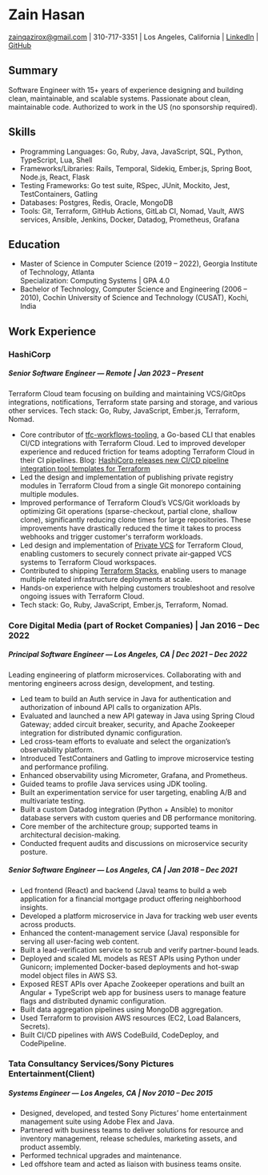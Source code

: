# Zain Hasan

zainqazirox@gmail.com | 310-717-3351 | Los Angeles, California | [LinkedIn](https://www.linkedin.com/in/zain-qazi-hasan-8a083259/) | [GitHub](https://github.com/zainq11)

## Summary
Software Engineer with 15+ years of experience designing and building clean, maintainable, and scalable systems. Passionate about clean, maintainable code. Authorized to work in the US (no sponsorship required).

## Skills
- Programming Languages: Go, Ruby, Java, JavaScript, SQL, Python, TypeScript, Lua, Shell
- Frameworks/Libraries: Rails, Temporal, Sidekiq, Ember.js, Spring Boot, Node.js, React, Flask
- Testing Frameworks: Go test suite, RSpec, JUnit, Mockito, Jest, TestContainers, Gatling
- Databases: Postgres, Redis, Oracle, MongoDB
- Tools: Git, Terraform, GitHub Actions, GitLab CI, Nomad, Vault, AWS services, Ansible, Jenkins, Docker, Datadog, Prometheus, Grafana

## Education
- Master of Science in Computer Science (2019 – 2022), Georgia Institute of Technology, Atlanta  
  Specialization: Computing Systems | GPA 4.0
- Bachelor of Technology, Computer Science and Engineering (2006 – 2010), Cochin University of Science and Technology (CUSAT), Kochi, India

## Work Experience
### HashiCorp
##### Senior Software Engineer — Remote | Jan 2023 – Present
Terraform Cloud team focusing on building and maintaining VCS/GitOps integrations, notifications, Terraform state parsing and storage, and various other services.
Tech stack: Go, Ruby, JavaScript, Ember.js, Terraform, Nomad.

- Core contributor of [tfc-workflows-tooling](https://github.com/hashicorp/tfc-workflows-tooling), a Go-based CLI that enables CI/CD integrations with Terraform Cloud. Led to improved developer experience and reduced friction for teams adopting Terraform Cloud in their CI pipelines. Blog: [HashiCorp releases new CI/CD pipeline integration tool templates for Terraform](https://www.hashicorp.com/en/blog/hashicorp-releases-new-ci-cd-pipeline-integration-tool-templates-for-terraform)
- Led the design and implementation of publishing private registry modules in Terraform Cloud from a single Git monorepo containing multiple modules.
- Improved performance of Terraform Cloud’s VCS/Git workloads by optimizing Git operations (sparse-checkout, partial clone, shallow clone), significantly reducing clone times for large repositories. These improvements have drastically reduced the time it takes to process webhooks and trigger customer's terraform workloads.
- Led design and implementation of [Private VCS](https://developer.hashicorp.com/terraform/cloud-docs/vcs/private) for Terraform Cloud, enabling customers to securely connect private air‑gapped VCS systems to Terraform Cloud workspaces.
- Contributed to shipping [Terraform Stacks](https://www.hashicorp.com/en/blog/terraform-stacks-explained), enabling users to manage multiple related infrastructure deployments at scale.
- Hands-on experience with helping customers troubleshoot and resolve ongoing issues with Terraform Cloud.
- Tech stack: Go, Ruby, JavaScript, Ember.js, Terraform, Nomad.

### Core Digital Media (part of Rocket Companies) | Jan 2016 – Dec 2022

##### Principal Software Engineer — Los Angeles, CA | Dec 2021 – Dec 2022
Leading engineering of platform microservices. Collaborating with and mentoring engineers across design, development, and testing.

- Led team to build an Auth service in Java for authentication and authorization of inbound API calls to organization APIs.
- Evaluated and launched a new API gateway in Java using Spring Cloud Gateway; added circuit breaker, security, and Apache Zookeeper integration for distributed dynamic configuration.
- Led cross-team efforts to evaluate and select the organization’s observability platform.
- Introduced TestContainers and Gatling to improve microservice testing and performance profiling.
- Enhanced observability using Micrometer, Grafana, and Prometheus.
- Guided teams to profile Java services using JDK tooling.
- Built an experimentation service for user targeting, enabling A/B and multivariate testing.
- Built a custom Datadog integration (Python + Ansible) to monitor database servers with custom queries and DB performance monitoring.
- Core member of the architecture group; supported teams in architectural decision-making.
- Conducted frequent audits and discussions on microservice security posture.

##### Senior Software Engineer — Los Angeles, CA | Jan 2018 – Dec 2021

- Led frontend (React) and backend (Java) teams to build a web application for a financial mortgage product offering neighborhood insights.
- Developed a platform microservice in Java for tracking web user events across products.
- Enhanced the content-management service (Java) responsible for serving all user-facing web content.
- Built a lead-verification service to scrub and verify partner-bound leads.
- Deployed and scaled ML models as REST APIs using Python under Gunicorn; implemented Docker-based deployments and hot-swap model object files in AWS S3.
- Exposed REST APIs over Apache Zookeeper operations and built an Angular + TypeScript web app for business users to manage feature flags and distributed dynamic configuration.
- Built data aggregation pipelines using MongoDB aggregation.
- Used Terraform to provision AWS resources (EC2, Load Balancers, Secrets).
- Built CI/CD pipelines with AWS CodeBuild, CodeDeploy, and CodePipeline.

### Tata Consultancy Services/Sony Pictures Entertainment(Client)

##### Systems Engineer — Los Angeles, CA | Nov 2010 – Dec 2015

- Designed, developed, and tested Sony Pictures’ home entertainment management suite using Adobe Flex and Java.
- Partnered with business teams to deliver solutions for resource and inventory management, release schedules, marketing assets, and product assembly.
- Performed technical upgrades and maintenance.
- Led offshore team and acted as liaison with business teams onsite.
